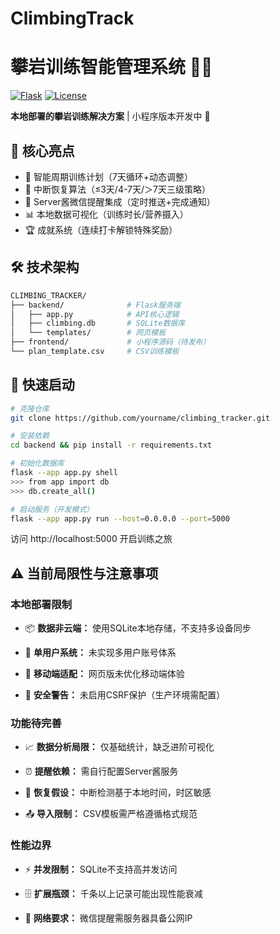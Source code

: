 # ClimbingTrack
# 攀岩训练智能管理系统 🧗‍♂️

[![Flask](https://img.shields.io/badge/Flask-3.0.0-green)](https://flask.palletsprojects.com)
[![License](https://img.shields.io/badge/License-MIT-blue)](https://opensource.org/licenses/MIT)

**本地部署的攀岩训练解决方案** | 小程序版本开发中 🚧



## 🌟 核心亮点
- 📅 智能周期训练计划（7天循环+动态调整）
- 🔄 中断恢复算法（≤3天/4-7天/＞7天三级策略）
- 🚨 Server酱微信提醒集成（定时推送+完成通知）
- 📊 本地数据可视化（训练时长/营养摄入）
- 🏆 成就系统（连续打卡解锁特殊奖励）


## 🛠️ 技术架构

```bash
CLIMBING_TRACKER/
├── backend/              # Flask服务端
│   ├── app.py            # API核心逻辑
│   ├── climbing.db       # SQLite数据库
│   └── templates/        # 网页模板
├── frontend/             # 小程序源码（待发布）
└── plan_template.csv     # CSV训练模板
```


## 🚀 快速启动

```bash
# 克隆仓库
git clone https://github.com/yourname/climbing_tracker.git

# 安装依赖
cd backend && pip install -r requirements.txt

# 初始化数据库
flask --app app.py shell
>>> from app import db
>>> db.create_all()

# 启动服务（开发模式）
flask --app app.py run --host=0.0.0.0 --port=5000
```
访问 http://localhost:5000 开启训练之旅


## ⚠️ 当前局限性与注意事项
### 本地部署限制
  - 📦 **数据非云端：** 使用SQLite本地存储，不支持多设备同步

  - 👥 **单用户系统：** 未实现多用户账号体系

  - 📱 **移动端适配：** 网页版未优化移动端体验

  - 🔐 **安全警告：** 未启用CSRF保护（生产环境需配置）

### 功能待完善
  - 📈 **数据分析局限：** 仅基础统计，缺乏进阶可视化

  - ⏰ **提醒依赖：** 需自行配置Server酱服务

  - 🔄 **恢复假设：** 中断检测基于本地时间，时区敏感

  - 📤 **导入限制：** CSV模板需严格遵循格式规范

### 性能边界
  - ⚡ **并发限制：** SQLite不支持高并发访问

  - 🗄️ **扩展瓶颈：** 千条以上记录可能出现性能衰减

  - 📡 **网络要求：** 微信提醒需服务器具备公网IP

